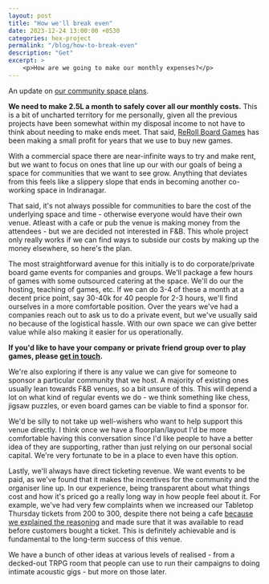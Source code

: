 ```yaml
---
layout: post
title: "How we'll break even"
date: 2023-12-24 13:00:00 +0530
categories: hex-project
permalink: "/blog/how-to-break-even"
description: "Get"
excerpt: >
    <p>How are we going to make our monthly expenses?</p>
---
```


An update on [our community space plans](/blog/hex-project).

**We need to make 2.5L a month to safely cover all our monthly costs.** This is a bit of uncharted territory for me personally, given all the previous projects have been somewhat within my disposal income to not have to think about needing to make ends meet. That said, [ReRoll Board Games](https://reroll.in) has been making a small profit for years that we use to buy new games.

With a commercial space there are near-infinite ways to try and make rent, but we want to focus on ones that line up our with our goals of being a space for communities that we want to see grow. Anything that deviates from this feels like a slippery slope that ends in becoming another co-working space in Indiranagar.

That said, it's not always possible for communities to bare the cost of the underlying space and time - otherwise everyone would have their own venue. Atleast with a cafe or pub the venue is making money from the attendees - but we are decided not interested in F&B. This whole project only really works if we can find ways to subside our costs by making up the money elsewhere, so here's the plan.

The most straightforward avenue for this initially is to do corporate/private board game events for companies and groups. We'll package a few hours of games with some outsourced catering at the space. We'll do our the hosting, teaching of games, etc. If we can do 3-4 of these a month at a decent price point, say 30-40k for 40 people for 2-3 hours, we'll find ourselves in a more comfortable position. Over the years we've had a companies reach out to ask us to do a private event, but we've usually said no because of the logistical hassle. With our own space we can give better value while also making it easier for us operationally.

**If you'd like to have your company or private friend group over to play games, please [get in touch](mailto:karthikb351@gmail.com).**

We're also exploring if there is any value we can give for someone to sponsor a particular community that we host. A majority of existing ones usually lean towards F&B venues, so a bit unsure of this. This will depend a lot on what kind of regular events we do - we think something like chess, jigsaw puzzles, or even board games can be viable to find a sponsor for.

We'd be silly to not take up well-wishers who want to help support this venue directly. I think once we have a floorplan/layout I'd be more comfortable having this conversation since I'd like people to have a better idea of they are supporting, rather than just relying on our personal social capital. We're very fortunate to be in a place to even have this option.

Lastly, we'll always have direct ticketing revenue. We want events to be paid, as we've found that it makes the incentives for the community and the organiser line up. In our experience, being transparent about what things cost and how it's priced go a really long way in how people feel about it. For example, we've had very few complaints when we increased our Tabletop Thursday tickets from 200 to 300, despite there not being a cafe [because we explained the reasoning](https://forum.reroll.in/t/tabletop-thursdays-are-changing-a-bit/1206#pricing-changes-2) and made sure that it was available to read before customers bought a ticket. This is definitely achievable and is fundamental to the long-term success of this venue.

We have a bunch of other ideas at various levels of realised - from a decked-out TRPG room that people can use to run their campaigns to doing intimate acoustic gigs - but more on those later.